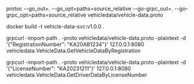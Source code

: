 protoc --go_out=. --go_opt=paths=source_relative --go-grpc_out=. --go-grpc_opt=paths=source_relative vehicledata/vehicle-data.proto

docker build -t vehicle-data-svc:v1.0.0 .

grpcurl -import-path . -proto vehicledata/vehicle-data.proto -plaintext -d '{"RegistrationNumber": "KA20AB1234"}' 127.0.0.1:8080 vehicledata.VehicleData.GetVehicleDataByRegistration

grpcurl -import-path . -proto vehicledata/vehicle-data.proto -plaintext -d '{"LicenseNumber": "KA20231211"}' 127.0.0.1:8080 vehicledata.VehicleData.GetDriverDataByLicenseNumber